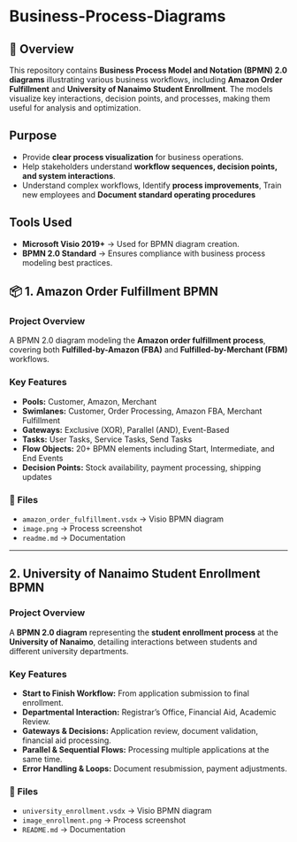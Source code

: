 # Business-Process-Diagrams

## 📌 Overview
This repository contains **Business Process Model and Notation (BPMN) 2.0 diagrams** illustrating various business workflows, including **Amazon Order Fulfillment** and **University of Nanaimo Student Enrollment**. The models visualize key interactions, decision points, and processes, making them useful for analysis and optimization.

## **Purpose**
- Provide **clear process visualization** for business operations.
- Help stakeholders understand **workflow sequences, decision points, and system interactions**.
- Understand complex workflows, Identify **process improvements**, Train new employees and **Document standard operating procedures**

## **Tools Used**
- **Microsoft Visio 2019+** → Used for BPMN diagram creation.
- **BPMN 2.0 Standard** → Ensures compliance with business process modeling best practices.


## 📦 **1. Amazon Order Fulfillment BPMN**
### **Project Overview**
A BPMN 2.0 diagram modeling the **Amazon order fulfillment process**, covering both **Fulfilled-by-Amazon (FBA)** and **Fulfilled-by-Merchant (FBM)** workflows.

### **Key Features**
- **Pools:** Customer, Amazon, Merchant
- **Swimlanes:** Customer, Order Processing, Amazon FBA, Merchant Fulfillment
- **Gateways:** Exclusive (XOR), Parallel (AND), Event-Based
- **Tasks:** User Tasks, Service Tasks, Send Tasks
- **Flow Objects:** 20+ BPMN elements including Start, Intermediate, and End Events
- **Decision Points:** Stock availability, payment processing, shipping updates

### **📂 Files**
- `amazon_order_fulfillment.vsdx` → Visio BPMN diagram
- `image.png` → Process screenshot
- `readme.md` → Documentation

---

## **2. University of Nanaimo Student Enrollment BPMN**
### **Project Overview**
A **BPMN 2.0 diagram** representing the **student enrollment process** at the **University of Nanaimo**, detailing interactions between students and different university departments.

### **Key Features**
- **Start to Finish Workflow:** From application submission to final enrollment.
- **Departmental Interaction:** Registrar’s Office, Financial Aid, Academic Review.
- **Gateways & Decisions:** Application review, document validation, financial aid processing.
- **Parallel & Sequential Flows:** Processing multiple applications at the same time.
- **Error Handling & Loops:** Document resubmission, payment adjustments.

### **📂 Files**
- `university_enrollment.vsdx` → Visio BPMN diagram
- `image_enrollment.png` → Process screenshot
- `README.md` → Documentation

